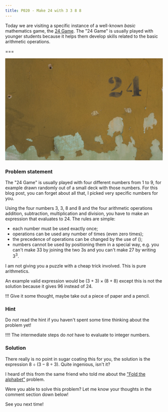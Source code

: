 ```yaml
---
title: P020 - Make 24 with 3 3 8 8
---
```


Today we are visiting a specific instance of a well-known _basic_ mathematics game, the [24 Game]. The "24 Game" is usually played with younger students because it helps them develop skills related to the basic arithmetic operations.

===

![A picture of a wall with a 24 in it](24.jpg "Photo by Kadir Celep on Unsplash")

### Problem statement

The "24 Game" is usually played with four different numbers from $1$ to $9$, for example drawn randomly out of a small deck with those numbers. For this blog post, you can forget about all that, I picked very specific numbers for you.

Using the four numbers $3$, $3$, $8$ and $8$ and the four arithmetic operations addition, subtraction, multiplication and division, you have to make an expression that evaluates to $24$. The rules are simple:

 - each number must be used exactly once;
 - operations can be used any number of times (even zero times);
 - the precedence of operations can be changed by the use of $()$;
 - numbers cannot be used by positioning them in a special way, e.g. you can't make $33$ by joining the two $3$s and you can't make $27$ by writing $3^3$.

I am not giving you a puzzle with a cheap trick involved. This is pure arithmetics.

An example valid expression would be $(3+3)\times (8+8)$ except this is not the solution because it gives $96$ instead of $24$.

!!! Give it some thought, maybe take out a piece of paper and a pencil.

### Hint

Do _not_ read the hint if you haven't spent some time thinking about the problem yet!

!!!! The intermediate steps do _not_ have to evaluate to integer numbers.


### Solution

There really is no point in sugar coating this for you, the solution is the expression $8 \div (3 - 8\div 3)$. Quite ingenious, isn't it?

I heard of this from the same friend who told me about the ["Fold the alphabet"][fold the alphabet] problem.

Were you able to solve this problem? Let me know your thoughts in the comment section down below!

See you next time!

[24 Game]: https://en.wikipedia.org/wiki/24_Game
[fold the alphabet]: ../fold-the-alphabet
